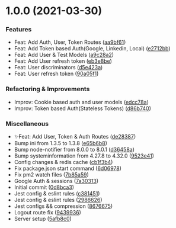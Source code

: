 # 1.0.0 (2021-03-30)


### Features

- Feat: Add Auth, User, Token Routes ([aa9bf61](https://github.com/LouaieRbiha/Quiz_server/commit/aa9bf61561951d10d91fb9f222da332067ffc37f))
- Feat: Add Token based Auth(Google, Linkedin, Local) ([e2712bb](https://github.com/LouaieRbiha/Quiz_server/commit/e2712bb2b5f57e1c8371a74d6b7ad9f8590c766e))
- Feat: Add User & Test Models ([a9c28a2](https://github.com/LouaieRbiha/Quiz_server/commit/a9c28a2126865741834be33ba7c275383df56e86))
- Feat: Add User refresh token ([eb3e8be](https://github.com/LouaieRbiha/Quiz_server/commit/eb3e8bea8c080e2ce85842ea1b10ba171d27200f))
- Feat: User discriminators ([d5e423a](https://github.com/LouaieRbiha/Quiz_server/commit/d5e423a5b3253421bfc67043146eea589649c860))
- Feat: User refresh token ([90a05f1](https://github.com/LouaieRbiha/Quiz_server/commit/90a05f1dfdc9feb48630086856e3988c3c86ff6c))


### Refactoring & Improvements

- Improv: Cookie based auth and user models ([edcc78a](https://github.com/LouaieRbiha/Quiz_server/commit/edcc78a24527fac25aa5e16f8b7522638ebc7337))
- Improv: Token based Auth(Stateless Tokens) ([d86b740](https://github.com/LouaieRbiha/Quiz_server/commit/d86b740532043040ef96d676f894acff18c8b773))


### Miscellaneous

- ✨Feat: Add User, Token & Auth Routes ([de28387](https://github.com/LouaieRbiha/Quiz_server/commit/de283871f545d4ea00b1fe14e296ba50cfa3152a))
- Bump ini from 1.3.5 to 1.3.8 ([e65b6b8](https://github.com/LouaieRbiha/Quiz_server/commit/e65b6b83f08604673cb231e12f93356db27a6d6c))
- Bump node-notifier from 8.0.0 to 8.0.1 ([d36458a](https://github.com/LouaieRbiha/Quiz_server/commit/d36458a3ef09cadd59af6139f006eb24db40cd77))
- Bump systeminformation from 4.27.8 to 4.32.0 ([9523e41](https://github.com/LouaieRbiha/Quiz_server/commit/9523e4150641abb95ba4f4e83e9186bb18f4ca6d))
- Config changes & redis cache ([cb1f3b4](https://github.com/LouaieRbiha/Quiz_server/commit/cb1f3b404000fdee5352c8922f1f080041fe3caf))
- Fix package.json start command ([6d06978](https://github.com/LouaieRbiha/Quiz_server/commit/6d06978369685e231d03143ad60237abcaeabb6e))
- Fix pm2 watch files ([7b85a59](https://github.com/LouaieRbiha/Quiz_server/commit/7b85a5931471fa728be13bc0b970b307938ce24a))
- Google Auth & sessions ([7a30313](https://github.com/LouaieRbiha/Quiz_server/commit/7a303132dea76cbbc82dec8d7670503f8a77c8d9))
- Initial commit ([0d8bca3](https://github.com/LouaieRbiha/Quiz_server/commit/0d8bca3a64eb72c8b1576ce0edaecb0385306bb6))
- Jest config & eslint rules ([c381451](https://github.com/LouaieRbiha/Quiz_server/commit/c381451c38810cc22880f13f177264e928635b25))
- Jest config & eslint rules ([2986626](https://github.com/LouaieRbiha/Quiz_server/commit/2986626e52138bb36e48d183ce338d47a9183260))
- Jest configs && compression ([8676675](https://github.com/LouaieRbiha/Quiz_server/commit/8676675a2314ab0cd237102152da363a51c110f2))
- Logout route fix ([9439936](https://github.com/LouaieRbiha/Quiz_server/commit/94399364fd8319d099c8588d63471f7e9e8a541f))
- Server setup ([5afb8c0](https://github.com/LouaieRbiha/Quiz_server/commit/5afb8c08f97e81987f70822d9c271bc6c185e07a))

